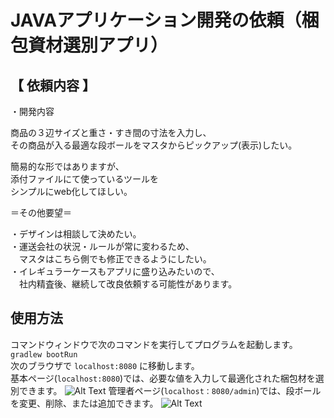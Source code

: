 # JAVAアプリケーション開発の依頼（梱包資材選別アプリ）


## 【 依頼内容 】

・開発内容

商品の３辺サイズと重さ・すき間の寸法を入力し、<br />
その商品が入る最適な段ボールをマスタからピックアップ(表示)したい。<br />

簡易的な形ではありますが、<br />
添付ファイルにて使っているツールを<br />
シンプルにweb化してほしい。<br />

＝その他要望＝<br />

・デザインは相談して決めたい。<br />
・運送会社の状況・ルールが常に変わるため、<br />
　マスタはこちら側でも修正できるようにしたい。<br />
・イレギュラーケースもアプリに盛り込みたいので、<br />
　社内精査後、継続して改良依頼する可能性があります。


## 使用方法
コマンドウィンドウで次のコマンドを実行してプログラムを起動します。<br />
`gradlew bootRun`<br />
次のブラウザで `localhost:8080` に移動します。<br />
基本ページ(`localhost:8080`)では、必要な値を入力して最適化された梱包材を選別できます。
![Alt Text](https://github.com/masayukipy/optimal-cardboard/images/home.png)
管理者ページ(`localhost：8080/admin`)では、段ボールを変更、削除、または追加できます。
![Alt Text](https://github.com/masayukipy/optimal-cardboard/images/admin.png)
